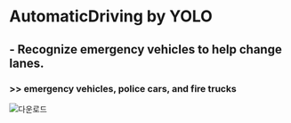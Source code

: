 # AutomaticDriving by YOLO 

## - Recognize emergency vehicles to help change lanes.
### >> emergency vehicles, police cars, and fire trucks

![다운로드](https://user-images.githubusercontent.com/68275474/157022260-603c504c-82da-4772-a335-d1600950a13d.png)

